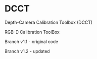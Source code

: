# DCCT
Depth-Camera Calibration Toolbox (DCCT)

RGB-D Calibration ToolBox


 Branch v1.1 - original code
 
 Branch v1.2 - updated
